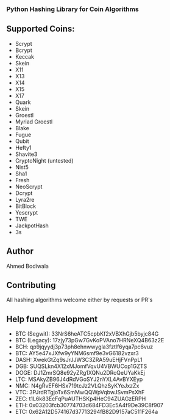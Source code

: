 ### Python Hashing Library for Coin Algorithms

## Supported Coins:
- Scrypt
- Bcrypt
- Keccak
- Skein
- X11
- X13
- X14
- X15
- X17
- Quark
- Skein
- Groestl
- Myriad Groestl
- Blake
- Fugue
- Qubit
- Hefty1
- Shavite3
- CryptoNight (untested)
- Nist5
- Sha1
- Fresh
- NeoScrypt
- Dcrypt
- Lyra2re
- BitBlock
- Yescrypt
- TWE
- JackpotHash
- 3s

## Author
Ahmed Bodiwala

## Contributing
All hashing algorithms welcome either by requests or PR's

## Help fund development
- BTC (Segwit): 33NrS6heATC5cpbKf2xVBXhGjb5byjc84G
- BTC (Legacy): 17zjy73pGw7GvKoPVAno7HRNeXQ4B63z2E
- BCH: qp9jqyydj3p73ph8ehnwwygla3fztlf6yqa7pc6vuz
- BTC: AY5e47xJXfw9yYNM6smf9e3vG6182vzxr3
- DASH: XwekGtZq9sJrJJW3C3ZRA59uEHjFVnPpL1
- DGB: SUQSLkn4X12xMJomfVqvU4VBWUCop1GZTS
- DOGE: DJ1ZmrSQ8e92yZRg1XQNu2DRcQeUYaKkEj
- LTC: MSAkyZB96J4dRdVGoSYJ2nYXL4AvBYXEyp
- NMC: N4gRvEF6HSx719tcJz2VLQhzSyKYeJxzZx
- VTC: 3PJrdRTgjoTx6SmMwQQWpVqbwJSvmPsXhF
- ZEC: t1L6k83EcFqPuAUTHSKp4HeC94ZUAGzERPH
- ETH: 0x03203fcb30774703d684FD3Ec5A4f9De39C8f907
- ETC: 0x62A12D574167d37713294fB82D9157aC511F264a
